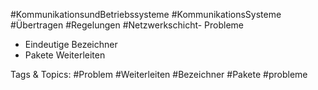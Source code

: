  #KommunikationsundBetriebssysteme #KommunikationsSysteme #Übertragen #Regelungen #Netzwerkschicht- Probleme
  - Eindeutige Bezeichner
  - Pakete Weiterleiten

   Tags & Topics:
   #Problem
   #Weiterleiten
   #Bezeichner
   #Pakete
   #probleme